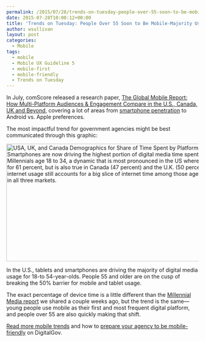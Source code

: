 ```yaml
---
permalink: /2015/07/28/trends-on-tuesday-people-over-55-soon-to-be-mobile-majority-users/
date: 2015-07-28T10:00:12+00:00
title: 'Trends on Tuesday: People Over 55 Soon to Be Mobile-Majority Users'
author: wsullivan
layout: post
categories:
  - Mobile
tags:
  - mobile
  - Mobile UX Guideline 5
  - mobile-first
  - mobile-friendly
  - Trends on Tuesday
---
```


In July, comScore released a research paper, [The Global Mobile Report: How Multi-Platform Audiences & Engagement Compare in the U.S., Canada, UK and Beyond,](http://www.comscore.com/Insights/Presentations-and-Whitepapers/2015/The-Global-Mobile-Report) covering a lot of areas from [smartphone penetration](https://www.digitalgov.gov/2015/05/26/trends-on-tuesday-186-3-million-people-own-smartphones-in-the-u-s/) to Android vs. Apple preferences.

The most impactful trend for government agencies might be best communicated through this graphic:

<img class="aligncenter wp-image-292252 size-full" src="https://s3.amazonaws.com/sitesusa/wp-content/uploads/sites/212/2015/07/600-x-308-USA-Canada-UK-Demographics-Share-of-Time-Spent-by-Platform.jpg" alt="USA, UK, and Canada Demographics for Share of Time Spent by Platform. Smartphones are now driving the highest portion of digital media time spent amongst Millennials age 18 to 34, a dynamic that is most pronounced in the US where they account for 61 percent, but is also true in Canada (47 percent) and the U.K. (50 percent). Desktop internet usage still accounts for a big slice of internet time among those age 55 and over in all three markets." width="600" height="308" />

In the U.S., tablets and smartphones are driving the majority of digital media usage for 18-to 54-year-olds. People 55 and older are on the cusp of breaking the 50% barrier for mobile and tablet usage.

The exact percentage of device time is a little different than the [Millennial Media report](https://www.digitalgov.gov/2015/07/14/trends-on-tuesday-adults-use-mobile-devices-most-of-the-time/) we shared a couple weeks ago, but the trend is the same—young people use mobile as their first and most frequent digital platform, and people over 55 are also quickly making that shift.

[Read more mobile trends](https://www.digitalgov.gov/category/mobile/) and how to [prepare your agency to be mobile-friendly](https://www.digitalgov.gov/2015/05/04/helpful-resources-to-help-make-your-content-mobile-friendly/) on DigitalGov.